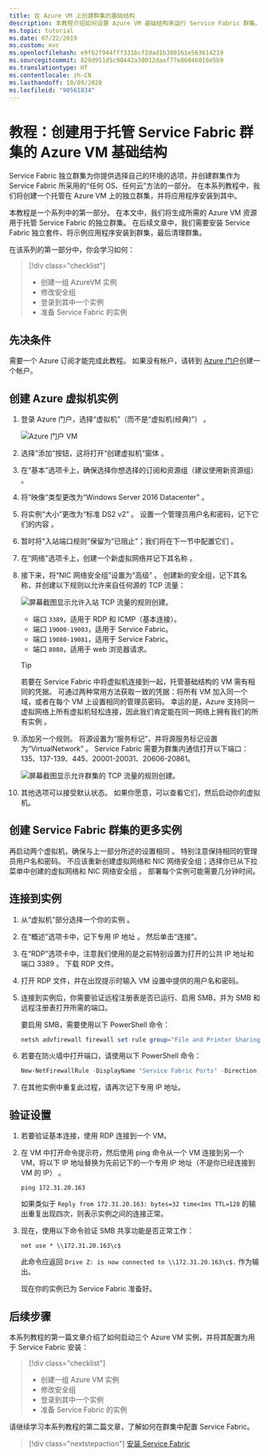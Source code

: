 ```yaml
---
title: 在 Azure VM 上创建群集的基础结构
description: 本教程介绍如何设置 Azure VM 基础结构来运行 Service Fabric 群集。
ms.topic: tutorial
ms.date: 07/22/2019
ms.custom: mvc
ms.openlocfilehash: e9f62f944fff331bcf2dad1b380161e563614219
ms.sourcegitcommit: 829d951d5c90442a38012daaf77e86046018e5b9
ms.translationtype: HT
ms.contentlocale: zh-CN
ms.lasthandoff: 10/09/2020
ms.locfileid: "90561834"
---
```

# <a name="tutorial-create-azure-vm-infrastructure-to-host-a-service-fabric-cluster"></a>教程：创建用于托管 Service Fabric 群集的 Azure VM 基础结构

Service Fabric 独立群集为你提供选择自己的环境的选项，并创建群集作为 Service Fabric 所采用的“任何 OS、任何云”方法的一部分。 在本系列教程中，我们将创建一个托管在 Azure VM 上的独立群集，并将应用程序安装到其中。

本教程是一个系列中的第一部分。 在本文中，我们将生成所需的 Azure VM 资源用于托管 Service Fabric 的独立群集。 在后续文章中，我们需要安装 Service Fabric 独立套件、将示例应用程序安装到群集，最后清理群集。

在该系列的第一部分中，你会学习如何：

> [!div class="checklist"]
> * 创建一组 AzureVM 实例
> * 修改安全组
> * 登录到其中一个实例
> * 准备 Service Fabric 的实例

## <a name="prerequisites"></a>先决条件

需要一个 Azure 订阅才能完成此教程。  如果没有帐户，请转到 [Azure 门户](https://portal.azure.com)创建一个帐户。

## <a name="create-azure-virtual-machine-instances"></a>创建 Azure 虚拟机实例

1. 登录 Azure 门户，选择“虚拟机”（而不是“虚拟机(经典)”）  。

   ![Azure 门户 VM][az-console]

2. 选择”添加”按钮，这将打开“创建虚拟机”窗体   。

3. 在“基本”选项卡上，确保选择你想选择的订阅和资源组（建议使用新资源组）  。

4. 将“映像”类型更改为“Windows Server 2016 Datacenter”   。 
 
5. 将实例“大小”更改为“标准 DS2 v2”   。 设置一个管理员用户名和密码，记下它们的内容   。

6. 暂时将“入站端口规则”保留为“已阻止”；我们将在下一节中配置它们  。

7. 在“网络”选项卡上，创建一个新虚拟网络并记下其名称   。

8. 接下来，将“NIC 网络安全组”设置为“高级”   。 创建新的安全组，记下其名称，并创建以下规则以允许来自任何源的 TCP 流量：

   ![屏幕截图显示允许入站 TCP 流量的规则创建。][sf-inbound]

   * 端口 `3389`，适用于 RDP 和 ICMP（基本连接）。
   * 端口 `19000-19003`，适用于 Service Fabric。
   * 端口 `19080-19081`，适用于 Service Fabric。
   * 端口 `8080`，适用于 web 浏览器请求。

   > [!TIP]
   > 若要在 Service Fabric 中将虚拟机连接到一起，托管基础结构的 VM 需有相同的凭据。  可通过两种常用方法获取一致的凭据：将所有 VM 加入同一个域，或者在每个 VM 上设置相同的管理员密码。 幸运的是，Azure 支持同一虚拟网络上所有虚拟机轻松连接，因此我们肯定能在同一网络上拥有我们的所有实例  。

9. 添加另一个规则。 将源设置为“服务标记”，并将源服务标记设置为“VirtualNetwork”   。 Service Fabric 需要为群集内通信打开以下端口：135、137-139、445、20001-20031、20606-20861。

   ![屏幕截图显示允许群集的 TCP 流量的规则创建。][vnet-inbound]

10. 其他选项可以接受默认状态。 如果你愿意，可以查看它们，然后启动你的虚拟机。

## <a name="creating-more-instances-for-your-service-fabric-cluster"></a>创建 Service Fabric 群集的更多实例

再启动两个虚拟机，确保与上一部分所述的设置相同  。 特别注意保持相同的管理员用户名和密码。 不应该重新创建虚拟网络和 NIC 网络安全组；选择你已从下拉菜单中创建的虚拟网络和 NIC 网络安全组   。 部署每个实例可能需要几分钟时间。

## <a name="connect-to-your-instances"></a>连接到实例

1. 从“虚拟机”部分选择一个你的实例  。

2. 在“概述”选项卡中，记下专用 IP 地址   。 然后单击“连接”。 

3. 在“RDP”选项卡中，注意我们使用的是之前特别设置为打开的公共 IP 地址和端口 3389  。 下载 RDP 文件。
 
4. 打开 RDP 文件，并在出现提示时输入 VM 设置中提供的用户名和密码。

5. 连接到实例后，你需要验证远程注册表是否已运行、启用 SMB，并为 SMB 和远程注册表打开所需的端口。

   要启用 SMB，需要使用以下 PowerShell 命令：

   ```powershell
   netsh advfirewall firewall set rule group="File and Printer Sharing" new enable=Yes
   ```

6. 若要在防火墙中打开端口，请使用以下 PowerShell 命令：

   ```powershell
   New-NetFirewallRule -DisplayName "Service Fabric Ports" -Direction Inbound -Action Allow -RemoteAddress LocalSubnet -Protocol TCP -LocalPort 135, 137-139, 445
   ```

7. 在其他实例中重复此过程，请再次记下专用 IP 地址。

## <a name="verify-your-settings"></a>验证设置

1. 若要验证基本连接，使用 RDP 连接到一个 VM。

2. 在 VM 中打开命令提示符，然后使用 ping 命令从一个 VM 连接到另一个 VM，将以下 IP 地址替换为先前记下的一个专用 IP 地址（不是你已经连接到 VM 的 IP）  。

   ```
   ping 172.31.20.163
   ```

   如果类似于 `Reply from 172.31.20.163: bytes=32 time<1ms TTL=128` 的输出重复出现四次，则表示实例之间的连接正常。

3. 现在，使用以下命令验证 SMB 共享功能是否正常工作：

   ```
   net use * \\172.31.20.163\c$
   ```

   此命令应返回 `Drive Z: is now connected to \\172.31.20.163\c$.` 作为输出。


   现在你的实例已为 Service Fabric 准备好。

## <a name="next-steps"></a>后续步骤

本系列教程的第一篇文章介绍了如何启动三个 Azure VM 实例，并将其配置为用于 Service Fabric 安装：

> [!div class="checklist"]
> * 创建一组 Azure VM 实例
> * 修改安全组
> * 登录到其中一个实例
> * 准备 Service Fabric 的实例

请继续学习本系列教程的第二篇文章，了解如何在群集中配置 Service Fabric。

> [!div class="nextstepaction"]
> [安装 Service Fabric](service-fabric-tutorial-standalone-create-service-fabric-cluster.md)

<!-- IMAGES -->
[az-console]: ./media/service-fabric-tutorial-standalone-azure-create-infrastructure/az-console.png
[sf-inbound]: ./media/service-fabric-tutorial-standalone-azure-create-infrastructure/sf-inbound.png
[vnet-inbound]: ./media/service-fabric-tutorial-standalone-azure-create-infrastructure/vnet-inbound.png
